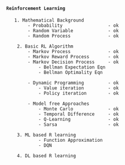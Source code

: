 #### `Reinforcement Learning`

       1. Mathematical Background 
            - Probability                 - ok
            - Random Variable             - ok
            - Random Process              - ok

        2. Basic RL Algorithm
            - Markov Process              - ok             
            - Markov Reward Process       - ok
            - Markov Decision Process     - ok 
                - Bellman Expectation Eqn 
                - Bellman Optimality Eqn  

            - Dynamic Programming         - ok
                - Value iteration         - ok
                - Policy iteration        - ok
 
            - Model free Approaches
                - Monte Carlo             - ok
                - Temporal Difference     - ok 
                - Q-Learning              - ok
                - Sarsa                   - ok
                
        3. ML based R learning
                - Function Approximation
                - DQN

        4. DL based R learning



